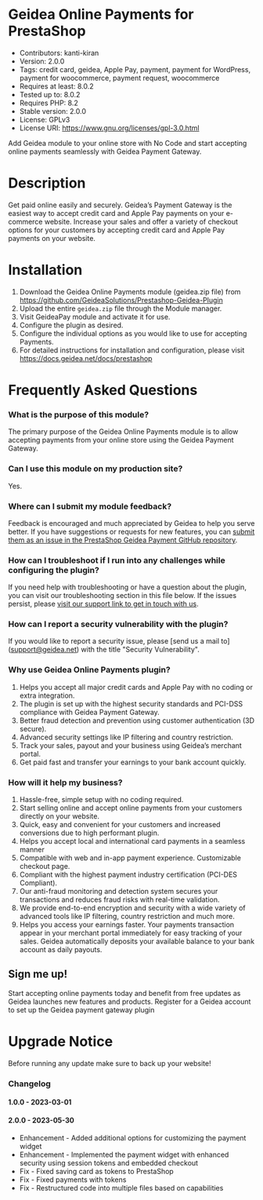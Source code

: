 # Geidea Online Payments for PrestaShop

* Contributors: kanti-kiran
* Version: 2.0.0
* Tags: credit card, geidea, Apple Pay, payment, payment for WordPress, payment for woocommerce, payment request, woocommerce
* Requires at least: 8.0.2
* Tested up to: 8.0.2
* Requires PHP: 8.2
* Stable version: 2.0.0
* License: GPLv3
* License URI: https://www.gnu.org/licenses/gpl-3.0.html

Add Geidea module to your online store with No Code and start accepting online payments seamlessly with Geidea Payment Gateway.

# Description 

Get paid online easily and securely. Geidea’s Payment Gateway is the easiest way to accept credit card and Apple Pay payments on your e-commerce website. Increase your sales and offer a variety of checkout options for your customers by accepting credit card and Apple Pay payments on your website.

# Installation 

1. Download the Geidea Online Payments module (geidea.zip file) from https://github.com/GeideaSolutions/Prestashop-Geidea-Plugin
2. Upload the entire `geidea.zip` file through the Module manager.
3. Visit GeideaPay module and activate it for use.
4. Configure the plugin as desired.
5. Configure the individual options as you would like to use for accepting Payments.
5. For detailed instructions for installation and configuration, please visit https://docs.geidea.net/docs/prestashop

# Frequently Asked Questions

### What is the purpose of this module?

The primary purpose of the Geidea Online Payments module is to allow accepting payments from your online store using the Geidea Payment Gateway.

### Can I use this module on my production site? 

Yes.

### Where can I submit my module feedback? 

Feedback is encouraged and much appreciated by Geidea to help you serve better. If you have suggestions or requests for new features, you can [submit them as an issue in the PrestaShop Geidea Payment GitHub repository](https://github.com/GeideaSolutions/Prestashop-Geidea-Plugin/issues/new).

### How can I troubleshoot if I run into any challenges while configuring the plugin? 

If you need help with troubleshooting or have a question about the plugin, you can visit our troubleshooting section in this file below. If the issues persist, please [visit our support link to get in touch with us](https://geidea.net/merchants/en/support/).

### How can I report a security vulnerability with the plugin? 

If you would like to report a security issue, please [send us a mail to] (support@geidea.net) with the title "Security Vulnerability".

### Why use Geidea Online Payments plugin? 

1. Helps you accept all major credit cards and Apple Pay with no coding or extra integration.
2. The plugin is set up with the highest security standards and PCI-DSS compliance with Geidea Payment Gateway.
3. Better fraud detection and prevention using customer authentication (3D secure).
4. Advanced security settings like IP filtering and country restriction.
5. Track your sales, payout and your business using Geidea’s merchant portal.
5. Get paid fast and transfer your earnings to your bank account quickly.

### How will it help my business? 

1. Hassle-free, simple setup with no coding required.
2. Start selling online and accept online payments from your customers directly on your website.
3. Quick, easy and convenient for your customers and increased conversions due to high performant plugin.
4. Helps you accept local and international card payments in a seamless manner
5. Compatible with web and in-app payment experience. Customizable checkout page.
6. Compliant with the highest payment industry certification (PCI-DES Compliant).
7. Our anti-fraud monitoring and detection system secures your transactions and reduces fraud risks with real-time validation.
8. We provide end-to-end encryption and security with a wide variety of advanced tools like IP filtering, country restriction and much more.
9. Helps you access your earnings faster. Your payments transaction appear in your merchant portal immediately for easy tracking of your sales. Geidea automatically deposits your available balance to your bank account as daily payouts.

## Sign me up! 
Start accepting online payments today and benefit from free updates as Geidea launches new features and products.
Register for a Geidea account to set up the Geidea payment gateway plugin


# Upgrade Notice
Before running any update make sure to back up your website!

### Changelog

#### 1.0.0 - 2023-03-01

#### 2.0.0 - 2023-05-30
* Enhancement - Added additional options for customizing the payment widget
* Enhancement - Implemented the payment widget with enhanced security using session tokens and embedded checkout
* Fix - Fixed saving card as tokens to PrestaShop
* Fix - Fixed payments with tokens
* Fix - Restructured code into multiple files based on capabilities